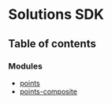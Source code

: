 # Solutions SDK

## Table of contents

### Modules

- [points](modules/points.md)
- [points-composite](modules/points_composite.md)
